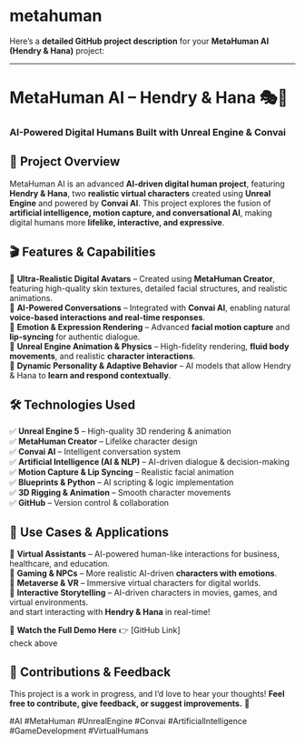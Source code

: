 # metahuman
Here’s a **detailed GitHub project description** for your **MetaHuman AI (Hendry & Hana)** project:  

---

# **MetaHuman AI – Hendry & Hana** 🎭🤖  
### **AI-Powered Digital Humans Built with Unreal Engine & Convai**  

## 📌 **Project Overview**  
MetaHuman AI is an advanced **AI-driven digital human project**, featuring **Hendry & Hana**, two **realistic virtual characters** created using **Unreal Engine** and powered by **Convai AI**. This project explores the fusion of **artificial intelligence, motion capture, and conversational AI**, making digital humans more **lifelike, interactive, and expressive**.  

## 🎬 **Features & Capabilities**  
🔹 **Ultra-Realistic Digital Avatars** – Created using **MetaHuman Creator**, featuring high-quality skin textures, detailed facial structures, and realistic animations.  
🔹 **AI-Powered Conversations** – Integrated with **Convai AI**, enabling natural **voice-based interactions and real-time responses**.  
🔹 **Emotion & Expression Rendering** – Advanced **facial motion capture** and **lip-syncing** for authentic dialogue.  
🔹 **Unreal Engine Animation & Physics** – High-fidelity rendering, **fluid body movements**, and realistic **character interactions**.  
🔹 **Dynamic Personality & Adaptive Behavior** – AI models that allow Hendry & Hana to **learn and respond contextually**.  

## 🛠 **Technologies Used**  
✅ **Unreal Engine 5** – High-quality 3D rendering & animation  
✅ **MetaHuman Creator** – Lifelike character design  
✅ **Convai AI** – Intelligent conversation system  
✅ **Artificial Intelligence (AI & NLP)** – AI-driven dialogue & decision-making  
✅ **Motion Capture & Lip Syncing** – Realistic facial animation  
✅ **Blueprints & Python** – AI scripting & logic implementation  
✅ **3D Rigging & Animation** – Smooth character movements  
✅ **GitHub** – Version control & collaboration  

## 🚀 **Use Cases & Applications**  
🔹 **Virtual Assistants** – AI-powered human-like interactions for business, healthcare, and education.  
🔹 **Gaming & NPCs** – More realistic AI-driven **characters with emotions**.  
🔹 **Metaverse & VR** – Immersive virtual characters for digital worlds.  
🔹 **Interactive Storytelling** – AI-driven characters in movies, games, and virtual environments.  
and start interacting with **Hendry & Hana** in real-time!  


🎥 **Watch the Full Demo Here** 👉 [GitHub Link]  
check above 


## 🤝 **Contributions & Feedback**  
This project is a work in progress, and I’d love to hear your thoughts! **Feel free to contribute, give feedback, or suggest improvements.** 🚀  

#AI #MetaHuman #UnrealEngine #Convai #ArtificialIntelligence #GameDevelopment #VirtualHumans  

